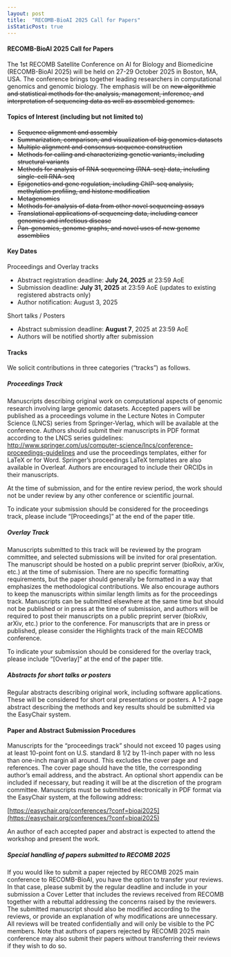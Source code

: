 ```yaml
---
layout: post
title:  "RECOMB-BioAI 2025 Call for Papers"
isStaticPost: true
---
```


#### RECOMB-BioAI 2025 Call for Papers 

The 1st RECOMB Satellite Conference on AI for Biology and Biomedicine (RECOMB-BioAI 2025) will be held on 27-29 October 2025 in Boston, MA, USA. The conference brings together leading researchers in computational genomics and genomic biology. The emphasis will be on ~~new algorithmic and statistical methods for the analysis, management, inference, and interpretation of sequencing data as well as assembled genomes.~~

#### Topics of Interest (including but not limited to)

 * ~~Sequence alignment and assembly~~
 * ~~Summarization, comparison, and visualization of big genomics datasets~~
 * ~~Multiple alignment and consensus sequence construction~~
 * ~~Methods for calling and characterizing genetic variants, including structural variants~~
 * ~~Methods for analysis of RNA sequencing (RNA-seq) data, including single-cell RNA-seq~~
 * ~~Epigenetics and gene regulation, including ChIP-seq analysis, methylation profiling, and histone modification~~
 * ~~Metagenomics~~
 * ~~Methods for analysis of data from other novel sequencing assays~~
 * ~~Translational applications of sequencing data, including cancer genomics and infectious disease~~
 * ~~Pan-genomics, genome graphs, and novel uses of new genome assemblies~~

#### Key Dates

Proceedings and Overlay tracks

 * Abstract registration deadline: **July 24, 2025** at 23:59 AoE
 * Submission deadline: **July 31, 2025** at 23:59 AoE (updates to existing registered abstracts only)
 * Author notification: August 3, 2025

Short talks / Posters 

 * Abstract submission deadline: **August 7**, 2025 at 23:59 AoE
 * Authors will be notified shortly after submission

#### Tracks

We solicit contributions in three categories (“tracks”) as follows.

##### Proceedings Track

Manuscripts describing original work on computational aspects of genomic research involving large genomic datasets. Accepted papers will be published as a proceedings volume in the Lecture Notes in Computer Science (LNCS) series from Springer-Verlag, which will be available at the conference. Authors should submit their manuscripts in PDF format according to the LNCS series guidelines: http://www.springer.com/us/computer-science/lncs/conference-proceedings-guidelines and use the proceedings templates, either for LaTeX or for Word. Springer’s proceedings LaTeX templates are also available in Overleaf. Authors are encouraged to include their ORCIDs in their manuscripts.

At the time of submission, and for the entire review period, the work should not be under review by any other conference or scientific journal.

To indicate your submission should be considered for the proceedings track, please include “[Proceedings]” at the end of the paper title.

##### Overlay Track

Manuscripts submitted to this track will be reviewed by the program committee, and selected submissions will be invited for oral presentation. The manuscript should be hosted on a public preprint server (bioRxiv, arXiv, etc.) at the time of submission. There are no specific formatting requirements, but the paper should generally be formatted in a way that emphasizes the methodological contributions. We also encourage authors to keep the manuscripts within similar length limits as for the proceedings track. Manuscripts can be submitted elsewhere at the same time but should not be published or in press at the time of submission, and authors will be required to post their manuscripts on a public preprint server (bioRxiv, arXiv, etc.) prior to the conference. For manuscripts that are in press or published, please consider the Highlights track of the main RECOMB conference.

To indicate your submission should be considered for the overlay track, please include “[Overlay]” at the end of the paper title.

##### Abstracts for short talks or posters

Regular abstracts describing original work, including software applications. These will be considered for short oral presentations or posters. A 1-2 page abstract describing the methods and key results should be submitted via the EasyChair system.

#### Paper and Abstract Submission Procedures

Manuscripts for the “proceedings track” should not exceed 10 pages using at least 10-point font on U.S. standard 8 1/2 by 11-inch paper with no less than one-inch margin all around. This excludes the cover page and references. The cover page should have the title, the corresponding author’s email address, and the abstract. An optional short appendix can be included if necessary, but reading it will be at the discretion of the program committee. Manuscripts must be submitted electronically in PDF format via the EasyChair system, at the following address:

[https://easychair.org/conferences/?conf=bioai2025](https://easychair.org/conferences/?conf=bioai2025)

An author of each accepted paper and abstract is expected to attend the workshop and present the work.

##### Special handling of papers submitted to RECOMB 2025

If you would like to submit a paper rejected by RECOMB 2025 main conference to RECOMB-BioAI, you have the option to transfer your reviews. In that case, please submit by the regular deadline and include in your submission a Cover Letter that includes the reviews received from RECOMB together with a rebuttal addressing the concerns raised by the reviewers. The submitted manuscript should also be modified according to the reviews, or provide an explanation of why modifications are unnecessary. All reviews will be treated confidentially and will only be visible to the PC members. Note that authors of papers rejected by RECOMB 2025 main conference may also submit their papers without transferring their reviews if they wish to do so.

